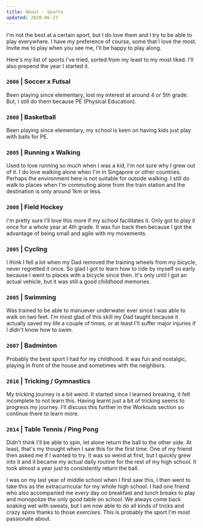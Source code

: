 ```yaml
---
title: About - Sports
updated: 2020-06-23
---
```


I'm not the best at a certain sport, but I do love them and I try to be able to play everywhere. I have my preference of course, some that I love the most. Invite me to play when you see me, I'll be happy to play along.

Here's my list of sports I've tried, sorted from my least to my most liked. I'll also prepend the year I started it.

### `2006` | Soccer x Futsal

Been playing since elementary, lost my interest at around 4 or 5th grade. But, I still do them because PE (Physical Education).

### `2008` | Basketball

Been playing since elementary, my school is keen on having kids just play with balls for PE.

### `2005` | Running x Walking

Used to love running so much when I was a kid, I'm not sure why I grew out of it. I do love walking alone when I'm in Singapore or other countries. Perhaps the environment here is not suitable for outside walking. I still do walk to places when I'm commuting alone from the train station and the destination is only around 1km or less.

### `2008` | Field Hockey

I'm pretty sure I'll love this more if my school facilitates it. Only got to play it once for a whole year at 4th grade. It was fun back then because I got the advantage of being small and agile with my movements.

### `2005` | Cycling

I think I fell a lot when my Dad removed the training wheels from my bicycle, never regretted it once. So glad I got to learn how to ride by myself so early because I went to places with a bicycle since then. It's only until I got an actual vehicle, but it was still a good childhood memories.

### `2005` | Swimming

Was trained to be able to manuever underwater ever since I was able to walk on two feet. I'm most glad of this skill my Dad taught because it actually saved my life a couple of times, or at least I'll suffer major injuries if I didn't know how to swim.

### `2007` | Badminton

Probably the best sport I had for my childhood. It was fun and nostalgic, playing in front of the house and sometimes with the neighbors.

### `2016` | Tricking / Gymnastics

My tricking journey is a bit weird. It started since I learned breaking, it felt incomplete to not learn this. Having learnt just a bit of tricking seems to progress my journey. I'll discuss this further in the Workouts section so continue there to learn more.

### `2014` | Table Tennis / Ping Pong

Didn't think I'll be able to spin, let alone return the ball to the other side. At least, that's my thought when I saw this for the first time. One of my friend then asked me if I wanted to try. It was so weird at first, but I quickly grew into it and it became my actual daily routine for the rest of my high school. It took almost a year just to consistently return the ball.

I was on my last year of middle school when I first saw this, I then went to take this as the extracurricular for my whole high school. I had one friend who also accompanied me every day on breakfast and lunch breaks to play and monopolize the only good table on school. We always come back soaking wet with sweats, but I am now able to do all kinds of tricks and crazy spins thanks to those *exercises*. This is probably the sport I'm most passionate about.
